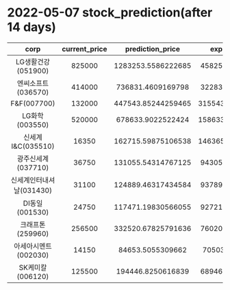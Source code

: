 # 2022-05-07 stock_prediction(after 14 days)

|   corp   |   current_price   |   prediction_price   |   expected_profit   |
|:--------:|:-----------------:|:--------------------:|:-------------------:|
|LG생활건강(051900)|825000|1283253.5586222685|458253.5586222685|
|엔씨소프트(036570)|414000|736831.4609169798|322831.4609169798|
|F&F(007700)|132000|447543.85244259465|315543.85244259465|
|LG화학(003550)|520000|678633.9022522424|158633.90225224243|
|신세계 I&C(035510)|16350|162715.59875106538|146365.59875106538|
|광주신세계(037710)|36750|131055.54314767125|94305.54314767125|
|신세계인터내셔날(031430)|31100|124889.46317434584|93789.46317434584|
|DI동일(001530)|24750|117471.19830566055|92721.19830566055|
|크래프톤(259960)|256500|332520.67825791636|76020.67825791636|
|아세아시멘트(002030)|14150|84653.5055309662|70503.5055309662|
|SK케미칼(006120)|125500|194446.8250616839|68946.82506168389|
